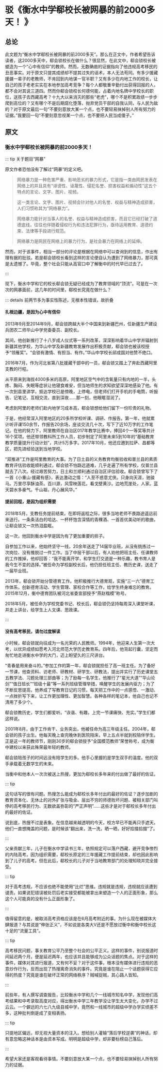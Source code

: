 # 驳《衡水中学郗校长被网暴的前2000多天！ 》

## 总论

此文题为“衡水中学郗校长被网暴的前2000多天”。那么在正文中，作者希望告诉读者，这2000多天中，郗会锁校长在做什么？很显然，在此文中，郗会锁校长被塑造为一个“心中有信仰”的教师。然而，无数确凿的证据指向了他违规高考移民的丑恶事实。对于原文只提其成绩却不提其过失的话术，本人无法苟同。有多少援藏援疆一辈子的老教师，不肯回到内地谋一官半职？又有多少在内地工作的校长，让自己的孩子老老实实在本地参加高考竞争？每个人都敬重辛勤付出获得回报的人，都不会对其说三道四。然而你郗会锁校长何德何能，占着内地名牌中学校长的职位，送孩子去西藏高考？十九大以来消灭的那些“老虎”，哪个不是积累政绩一步步爬到高位的？又有哪个不是后期腐化堕落，抛弃党员干部的自我认同，与人民为敌的？对于原文最后一句“不要刻意放大某一个点，也不要轻易抹掉别人所有努力的证据。”我要回一句“不要刻意忽视某一个点，也不要把人民当成傻子。”

## 原文

### 衡水中学郗校长被网暴的前2000多天！ 

::: tip 关于题目“网暴”

原文作者恐怕没有了解过“网暴”的定义吧。

>网络暴力是一种危害严重、影响恶劣的暴力形式，它是指一类由网民发表在网络上的并且具有“诽谤性、诬蔑性、侵犯名誉、损害权益和煽动性”这五个特点的言论、文字、图片、视频。
>
>这一类言论、文字、图片、视频会针对他人的名誉、权益与精神造成损害，人们习惯称其为“网络暴力”。
>
>网络暴力能针对当事人的名誉、权益与精神造成损害，而且它已经打破了道德底线，往往也伴随着侵权行为和违法犯罪行为，亟待运用教育、道德约束、法律等手段进行规范。
>
>网络暴力是网民在网络上的暴力行为，是社会暴力在网络上的延伸。


然而，对于该事件，相当一部分的评论是根据在网络中可以查询到的信息，作出有理有据的批驳。若是郗会锁校长看到这样的言论便自认为遭到了网络暴力，那可真是太遗憾了。毕竟，整个社会只能从高官口中了解衡中的时代早已过去了。

:::

现下，衡水中学和它的校长郗会锁无疑已经成为了教育领域的“顶流”。可是在一次次的网暴面前，这几年的时间里，郗校长究竟在做什么？

::: details 前两节多为事实性陈述，无根本性错误，故折叠

#### 扎根边疆，是因为心中有信仰

2013年9月至2014年9月，郗会锁跨越大半个中国来到新疆巴州，任新疆生产建设兵团农二师华山中学党委委员、副校长。

其间，他创新推行了十八岁成人仪式等一系列改革，深深影响着华山中学并辐射到新疆其他学校，为华山中学及新疆教育发展作出积极贡献，郗会锁也被该校授予“领雁奖”。“会锁有激情、有担当、有作。”华山中学校长邱成国对他赞不绝口。

2016年7月，作为河北省第八批援藏干部中的一员，郗会锁又踏上了奔赴西藏阿里支教的行程。

从平原来到海拔4000多米的高原，阿里地区空气中的含氧量只有内地的一半，头疼、胸闷、失眠等症状让他寝食难安，但当地师生的求知欲望深深地感染了他。有一次到县里讲学，抵达学校已是傍晚，上停电，但老师们打开手机的手电筒，听报告、记笔记、互相交流，直到深夜……那一刻，他眼眶湿润了。

考虑到阿里的老师们赴内地学习成本高，郗会锁想给他们留下一份珍贵的礼物。

于是，他经常深入阿里地区的20多所学校听课、调研、作报告。第一年，他就累计听评课150余节，作报告20余场，座谈交流几十次，写下了近10万字的工作笔记。在他的努力下，阿里教师在自治区017年教学比赛中，捧回4个一等奖等共计16个奖项。他还带领教科所工作人员，初步制定了阿里未来5到10年的“基础教育教学质量提升行动计划”，共计5万多字。2017年10月，他还应邀到拉萨、昌都等区，把先进经验送到当地学校。

“双推进”工作是阿里教育的大事。为了日土县的义务教育均衡验收和普兰县的素质教育评估验收能顺利通过，郗会锁不怕路远道难，几乎走遍了所有学校，仅普兰县就去了八次。经过艰苦努力，日土和兰顺利通过自治区评估验收。郗会锁曾写下了一首《小重山·援藏有感》，表达激动之情：“人至不惑意尤侠。只身向天涯，驰骏马。万里尽享酥油茶。百川源，风雪映莲花。看戈壁黄沙。边地荒崖处，人家。蓝天碧水多豪气。千山祖，丹心展风华。”

#### 提前回程，是因为组织需要

2018年5月，支教任务提前结束。在即将返程之际，很多当地老师不畏路途遥远前来送行。一条条洁白的哈达、一杯杯饱含深情的青稞酒、一首首优美动听的歌曲，让郗会锁又一次热泪盈眶。

这一次，他回到衡水中学是因为有了更加重要的担子。

自参加工作以来，他始终坚守一线，20余年送走了14届毕业班，从没有挑拣过一次岗位、没有推脱过一件工作。当了中层干部以后，有人劝他把班主任、任课教师的工作推掉，他却回答：“我不能离开学，和学生打交道是一种乐趣，教书育人是我今生不变的选择。”被任命为学校副校长后，他仍担任班主任、教历史课，送走了一届毕业班。

2013年，郗会锁开始分管德育工作。他积极推行大德育观，实施“三一六”德育工作体系，创新德育活动、学生管理、家校合作等工作，给学生终身难忘的教育。2015年12月，衡中德育团队被河北省委宣部授予“燕赵楷模”称号。

2018年5月，被任命为学校党委书记、校长后，郗会锁仍坚持每周深入课堂听课，并走上讲台，给学生上人文课、思政课。

:::

#### 没有高考移民，请勿过度解读

小时候，郗会锁就向往成为一名光荣的人民教师。1994年，他迎来人生第一次大考，以优异成绩如愿考入河北师范大学历史教育系。四年后，他背起行囊，坚定而匆忙地走进衡水中学的大门，迈上盼望久的三尺讲台。

“青春是用来奋斗的。”参加工作的第一年，郗会锁就担任了高一班主任。为了备好一节课，他查资料、访老师、研教材、研学生、研教法，提出并实行了历史课堂五五教学法、习题处理三部曲等；为了励每一名学生，他推行了“星光大道”“华山论剑”“值日班长”“班级十最”等一系列班级管理举措，唤醒学生的发展内驱力；为了不断反思提高，他养成了写教育日记的习惯，每天把工作中的一点感悟、一激动、一点挫折写下来，让工作更加理性、更加智慧。各种各样的笔记本，他自己也记不清用了多少个。

郗会锁教历史，学生们都爱听。“诙谐、有趣，上完一节课痛快、充实。”学生们都这样说。

2001年8月，由于工作肯干、业务突出，他被任命为高三年级主任。2004年，郗会锁的孩子出生。他每天晚上查完晚休到医院陪床，早上五点半就到校陪伴学生。正是这一年的教师节，刚刚30岁的郗会锁授予“全国模范教师”荣誉称号，成为衡中建校以来获此殊荣最年轻的教师。

郗会锁陪孩子的时间远没有陪学生的多。他手心里握的是学生双手的温度。他的双手承载着无数学生的未来。

当衡中和他本人一次次被送上热搜，更加为郗校长多年来的付出做了最好的佐证。

::: tip

这句话写的很有问题。热搜怎么能成为郗校长多年付出的最好的佐证？逐步加剧的教育资本化、无休止的对外扩张与吸金、层出不穷的师德败坏问题、被相关部门叫停的高考移民行为、无数欲盖弥彰的“严正声明”……这些才是对于郗校长多年付出的最好的佐证。

说到底，热搜不过是表象。在信息越来越透明的今天，校方早已不能再只手遮天。他们一直想掩盖的问题，是时候该“翻出来，洗一洗，晒一晒，好好拾掇拾掇”了。

:::

父亲贡献三年，儿子在衡水中学读书三年，依照规定可以落户西藏，避开竞争惨烈的内陆高考。因为组织需要，郗校长原定的三年援藏工作提前结束，却也因此影响到了儿子的高考。但在此后，郗校长的儿子对于当地教育部门的处理知晓并完全接受。

::: tip

对于高考违规，不应该也绝不能使用“比烂”思维。违规就是违规，违规就应该遭到谴责。如果说犯错误被处罚后老实接受都能被拿出来塑造一个人的正面形象，那么这个人可能真的没有什么正面形象了。

:::

值得留意的是，被取消高考资格应该是在6月高考附近的事。为什么现在被媒体大肆报道？与其说是“伸张正义”，不如说是各类大V还是不愿放过衡中和衡中校长这十足的“流量工具”。

::: tip

高考移民问题，事关教育公平乃至整个社会的公平正义。这样的事件，别说报道时间延迟两个月，便是延迟两年，也应该并且能够成为公众话题的焦点。对于这样的事件，媒体对其进行报道，又有何不妥？对于这件事，根本没有媒体进行违规的恶意炒作行为，反而出现了热搜离奇消失的事件。究竟是谁在阻止一个话题获得它应得的热度？究竟是谁在破坏正常的网络秩序？贼喊捉贼，其心路人皆知。

:::

前些年，有人撰写调查报告，比较衡水中学和几个一线城市知名中学，发现他们高考结果和中考录取高度对应，得出衡水中学三年教学没让学生太大变化，办学不过云云。一个僻远的六七八九级县城中学，竟然和一线城市的超级中学办学实绩差不多，这种批判倒是成了变相表扬。

::: tip

只提地区偏远，却无视大量资本的注入。想给别人灌输“落后学校逆袭”的神话，却有意忽略这神话本是由资本写成。明明是超级中学，却非要标榜自己落后。

:::

希望大家还是客观看待事情。不要刻意放大某一个点，也不要轻易抹掉别人所有努力的证据。